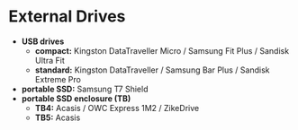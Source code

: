 # External Drives

- **USB drives** 
	- **compact:** Kingston DataTraveller Micro / Samsung Fit Plus / Sandisk Ultra Fit
	- **standard:** Kingston DataTraveller / Samsung Bar Plus / Sandisk Extreme Pro
- **portable SSD:** Samsung T7 Shield
- **portable SSD enclosure (TB)**
	- **TB4:** Acasis / OWC Express 1M2 / ZikeDrive
	- **TB5:** Acasis